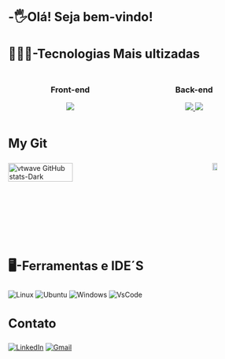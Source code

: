 
<h1 style="font-size:25px; display:flex; text-align:center;">-🖐Olá! Seja bem-vindo!</h1>

<h3 style="font-size:25px;">👨🏽‍💻-Tecnologias Mais ultizadas</h3>

<div style="display: flex; justify-content: space-between;">
  <div style="flex: 1; text-align: center;">
    <h3>Front-end</h3>
    <a href="https://skillicons.dev">
      <img src="https://skillicons.dev/icons?i=js,html,css,vue,bootstrap" />
    </a>
  </div>
  <div style="flex: 1; text-align: center;">
    <h3>Back-end</h3>
    <a href="https://skillicons.dev">
      <img src="https://skillicons.dev/icons?i=laravel,php,mysql" />
       <img src="https://skillicons.dev/icons?i=git,docker,python,mongodb,django" />
    </a>
    <p align="start">
  <a href="https://skillicons.dev">
   
  </a>
</p>
  </div>
</div>



<h3 style="font-size:25px;">My Git</h3>

<div style="display: flex; justify-content: space-between;">
  <img src="https://github-readme-stats.vercel.app/api?username=joaovrmoura&show_icons=true&theme=dark#gh-dark-mode-only" alt="vtwave GitHub stats-Dark" style="width: 51%; margin-right: 10px;"/>
  <a href="https://github.com/joaovrmoura">
    <img src="https://github-readme-stats.vercel.app/api/top-langs?username=joaovrmoura&hide=html,scss,stylus,jupyter%20notebook,css,shell,hack,batchfile,typescript&theme=algolia&show_icons=true" alt="Top Langs" style="width: 31%; margin-left: 10px;"/>
  </a>
</div>




<h3 style="font-size:25px;">🖥️-Ferramentas e IDE´S</h3>

![Linux](https://img.shields.io/badge/Linux-FCC624?style=for-the-badge&logo=linux&logoColor=black)
![Ubuntu](https://img.shields.io/badge/Ubuntu-E95420?style=for-the-badge&logo=ubuntu&logoColor=white)
![Windows](https://img.shields.io/badge/Windows-0078D6?style=for-the-badge&logo=windows&logoColor=white)
![VsCode](https://img.shields.io/badge/Visual_Studio_Code-0078D4?style=for-the-badge&logo=visual%20studio%20code&logoColor=white)


  
<h3 style="font-size:25px;">Contato</h3>

[![LinkedIn](https://img.shields.io/badge/LinkedIn-fff?style=for-the-badge&logo=linkedIn&logoColor=blue)](https://www.linkedin.com/in/joão-victor-rodrigues-b89b47244/)
[![Gmail](https://img.shields.io/badge/Gmail-fff?style=for-the-badge&logo=gmail&logoColor=red)](mailto:joaovrmoura4@gmail.com)





